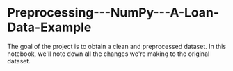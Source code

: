 # Preprocessing---NumPy---A-Loan-Data-Example
The goal of the project is to obtain a clean and preprocessed dataset. In this notebook, we'll note down all the changes we're making to the original dataset.
